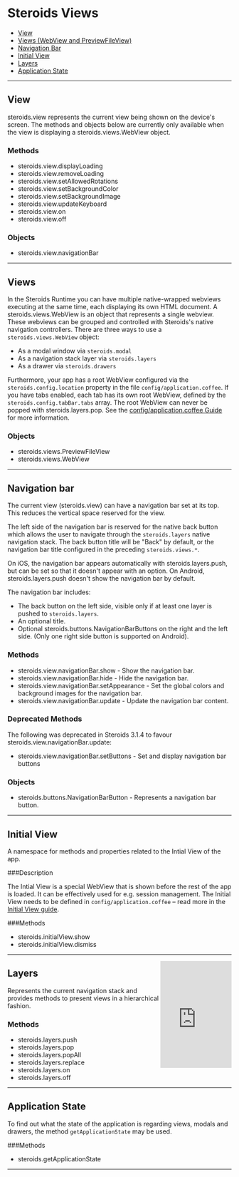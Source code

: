 Steroids&nbsp;Views
===============

- [View](#Steroids%C2%A0Views_view)
- [Views (WebView and PreviewFileView)](#Steroids%C2%A0Views_views)
- [Navigation Bar](#Steroids%C2%A0Views_navigation_bar)
- [Initial View](#Steroids%C2%A0Views_initial_view)
- [Layers](#Steroids%C2%A0Views_layers)
- [Application State](#Steroids%C2%A0Views_application_state)

***

## View

steroids.view represents the current view being shown on the device's screen. The methods and objects below are currently only available when the view is displaying a steroids.views.WebView object.

### Methods

  - steroids.view.displayLoading
  - steroids.view.removeLoading
  - steroids.view.setAllowedRotations
  - steroids.view.setBackgroundColor
  - steroids.view.setBackgroundImage
  - steroids.view.updateKeyboard
  - steroids.view.on
  - steroids.view.off

### Objects

  - steroids.view.navigationBar

***

## Views

In the Steroids Runtime you can have multiple native-wrapped webviews executing at the same time, each displaying its own HTML document. A steroids.views.WebView is an object that represents a single webview. These webviews can be grouped and controlled with Steroids's native navigation controllers. There are three ways to use a `steroids.views.WebView` object:

- As a modal window via `steroids.modal`
- As a navigation stack layer via `steroids.layers`
- As a drawer via `steroids.drawers`

Furthermore, your app has a root WebView configured via the `steroids.config.location` property in the file `config/application.coffee`. If you have tabs enabled, each tab has its own root WebView, defined by the `steroids.config.tabBar.tabs` array. The root WebView can never be popped with steroids.layers.pop. See the [config/application.coffee Guide](http://guides.appgyver.com/steroids/guides/project_configuration/config-application-coffee/) for more information.

### Objects
- steroids.views.PreviewFileView
- steroids.views.WebView

***

## Navigation bar

The current view (steroids.view) can have a navigation bar set at its top.  This reduces the vertical space reserved for the view.

The left side of the navigation bar is reserved for the native back button which allows the user to navigate through the `steroids.layers` native navigation stack.
The back button title will be "Back" by default, or the navigation bar title configured in the preceding `steroids.views.*`.

On iOS, the navigation bar appears automatically with steroids.layers.push, but can be set so that it doesn't appear with an option. On Android, steroids.layers.push doesn't show the navigation bar by default.

The navigation bar includes:

 - The back button on the left side, visible only if at least one layer is pushed to `steroids.layers`.
 - An optional title.
 - Optional steroids.buttons.NavigationBarButtons on the right and the left side. (Only one right side button is supported on Android).


### Methods

- steroids.view.navigationBar.show - Show the navigation bar.
- steroids.view.navigationBar.hide - Hide the navigation bar.
- steroids.view.navigationBar.setAppearance - Set the global colors and background images for the navigation bar.
- steroids.view.navigationBar.update - Update the navigation bar content.

### Deprecated Methods

The following was deprecated in Steroids 3.1.4 to favour steroids.view.navigationBar.update:

- steroids.view.navigationBar.setButtons - Set and display navigation bar buttons

### Objects

- steroids.buttons.NavigationBarButton - Represents a navigation bar button.

***

## Initial View

A namespace for methods and properties related to the Intial View of the app.

###Description

The Intial View is a special WebView that is shown before the rest of the app is loaded. It can be effectively used for e.g. session management. The Initial View needs to be defined in `config/application.coffee` – read more in the [Initial View guide](http://academy.appgyver.com/guides/107).

###Methods

- steroids.initialView.show
- steroids.initialView.dismiss

***

<iframe src="http://player.vimeo.com/video/58669216?autoplay=1&loop=1" width="160" height="240" frameborder="0" webkitAllowFullScreen mozallowfullscreen allowFullScreen style="float:right;"></iframe>

## Layers

Represents the current navigation stack and provides methods to present views in a hierarchical fashion.

### Methods

- steroids.layers.push
- steroids.layers.pop
- steroids.layers.popAll
- steroids.layers.replace
- steroids.layers.on
- steroids.layers.off
***

## Application State

To find out what the state of the application is regarding views, modals and drawers, the method `getApplicationState` may be used.

###Methods

- steroids.getApplicationState

***
